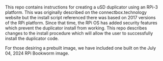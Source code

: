 This repo contains instructions for creating a uSD duplicator using an RPi-3 platform. 
This was originally described on the connectbox.technology website but the install script
referenced there was based on 2017 versions of the RPi platform. Since that time, the RPi OS
has added security features which prevent the duplicator install from working. This repo
describes changes to the install procedure which will allow the user to successfully install
the duplicator code.

For those desiring a prebuilt image, we have included one built on the July 04, 2024 RPi 
Bookworm image.
